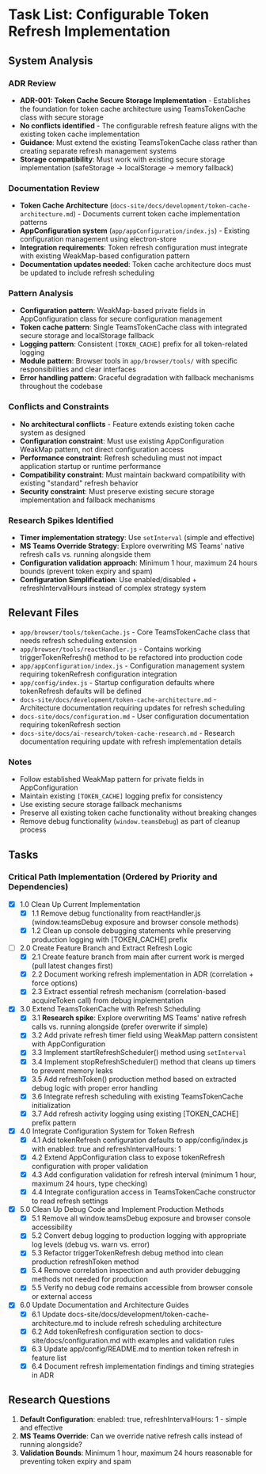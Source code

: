 # Task List: Configurable Token Refresh Implementation

<!-- toc -->

## System Analysis

### ADR Review

- **ADR-001: Token Cache Secure Storage Implementation** - Establishes the foundation for token cache architecture using TeamsTokenCache class with secure storage
- **No conflicts identified** - The configurable refresh feature aligns with the existing token cache implementation
- **Guidance**: Must extend the existing TeamsTokenCache class rather than creating separate refresh management systems
- **Storage compatibility**: Must work with existing secure storage implementation (safeStorage → localStorage → memory fallback)

### Documentation Review

- **Token Cache Architecture** (`docs-site/docs/development/token-cache-architecture.md`) - Documents current token cache implementation patterns
- **AppConfiguration system** (`app/appConfiguration/index.js`) - Existing configuration management using electron-store
- **Integration requirements**: Token refresh configuration must integrate with existing WeakMap-based configuration pattern
- **Documentation updates needed**: Token cache architecture docs must be updated to include refresh scheduling

### Pattern Analysis

- **Configuration pattern**: WeakMap-based private fields in AppConfiguration class for secure configuration management
- **Token cache pattern**: Single TeamsTokenCache class with integrated secure storage and localStorage fallback
- **Logging pattern**: Consistent `[TOKEN_CACHE]` prefix for all token-related logging
- **Module pattern**: Browser tools in `app/browser/tools/` with specific responsibilities and clear interfaces
- **Error handling pattern**: Graceful degradation with fallback mechanisms throughout the codebase

### Conflicts and Constraints

- **No architectural conflicts** - Feature extends existing token cache system as designed
- **Configuration constraint**: Must use existing AppConfiguration WeakMap pattern, not direct configuration access
- **Performance constraint**: Refresh scheduling must not impact application startup or runtime performance
- **Compatibility constraint**: Must maintain backward compatibility with existing "standard" refresh behavior
- **Security constraint**: Must preserve existing secure storage implementation and fallback mechanisms

### Research Spikes Identified

- **Timer implementation strategy**: Use `setInterval` (simple and effective)
- **MS Teams Override Strategy**: Explore overwriting MS Teams' native refresh calls vs. running alongside them
- **Configuration validation approach**: Minimum 1 hour, maximum 24 hours bounds (prevent token expiry and spam)
- **Configuration Simplification**: Use enabled/disabled + refreshIntervalHours instead of complex strategy system

## Relevant Files

- `app/browser/tools/tokenCache.js` - Core TeamsTokenCache class that needs refresh scheduling extension
- `app/browser/tools/reactHandler.js` - Contains working triggerTokenRefresh() method to be refactored into production code
- `app/appConfiguration/index.js` - Configuration management system requiring tokenRefresh configuration integration
- `app/config/index.js` - Startup configuration defaults where tokenRefresh defaults will be defined
- `docs-site/docs/development/token-cache-architecture.md` - Architecture documentation requiring updates for refresh scheduling
- `docs-site/docs/configuration.md` - User configuration documentation requiring tokenRefresh section
- `docs-site/docs/ai-research/token-cache-research.md` - Research documentation requiring update with refresh implementation details

### Notes

- Follow established WeakMap pattern for private fields in AppConfiguration
- Maintain existing `[TOKEN_CACHE]` logging prefix for consistency
- Use existing secure storage fallback mechanisms
- Preserve all existing token cache functionality without breaking changes
- Remove debug functionality (`window.teamsDebug`) as part of cleanup process

## Tasks

### Critical Path Implementation (Ordered by Priority and Dependencies)

- [x] 1.0 Clean Up Current Implementation
  - [x] 1.1 Remove debug functionality from reactHandler.js (window.teamsDebug exposure and browser console methods)  
  - [x] 1.2 Clean up console debugging statements while preserving production logging with [TOKEN_CACHE] prefix

- [ ] 2.0 Create Feature Branch and Extract Refresh Logic
  - [x] 2.1 Create feature branch from main after current work is merged (pull latest changes first)
  - [x] 2.2 Document working refresh implementation in ADR (correlation + force options)
  - [x] 2.3 Extract essential refresh mechanism (correlation-based acquireToken call) from debug implementation

- [x] 3.0 Extend TeamsTokenCache with Refresh Scheduling  
  - [x] 3.1 **Research spike**: Explore overwriting MS Teams' native refresh calls vs. running alongside (prefer overwrite if simple)
  - [x] 3.2 Add private refresh timer field using WeakMap pattern consistent with AppConfiguration
  - [x] 3.3 Implement startRefreshScheduler() method using `setInterval`
  - [x] 3.4 Implement stopRefreshScheduler() method that cleans up timers to prevent memory leaks
  - [x] 3.5 Add refreshToken() production method based on extracted debug logic with proper error handling
  - [x] 3.6 Integrate refresh scheduling with existing TeamsTokenCache initialization
  - [x] 3.7 Add refresh activity logging using existing [TOKEN_CACHE] prefix pattern

- [x] 4.0 Integrate Configuration System for Token Refresh
  - [x] 4.1 Add tokenRefresh configuration defaults to app/config/index.js with enabled: true and refreshIntervalHours: 1
  - [x] 4.2 Extend AppConfiguration class to expose tokenRefresh configuration with proper validation
  - [x] 4.3 Add configuration validation for refresh interval (minimum 1 hour, maximum 24 hours, type checking) 
  - [x] 4.4 Integrate configuration access in TeamsTokenCache constructor to read refresh settings

- [x] 5.0 Clean Up Debug Code and Implement Production Methods
  - [x] 5.1 Remove all window.teamsDebug exposure and browser console accessibility
  - [x] 5.2 Convert debug logging to production logging with appropriate log levels (debug vs. warn vs. error)
  - [x] 5.3 Refactor triggerTokenRefresh debug method into clean production refreshToken method
  - [x] 5.4 Remove correlation inspection and auth provider debugging methods not needed for production
  - [x] 5.5 Verify no debug code remains accessible from browser console or external access

- [x] 6.0 Update Documentation and Architecture Guides
  - [x] 6.1 Update docs-site/docs/development/token-cache-architecture.md to include refresh scheduling architecture
  - [x] 6.2 Add tokenRefresh configuration section to docs-site/docs/configuration.md with examples and validation rules
  - [x] 6.3 Update app/config/README.md to mention token refresh in feature list
  - [x] 6.4 Document refresh implementation findings and timing strategies in ADR

## Research Questions

1. **Default Configuration**: enabled: true, refreshIntervalHours: 1 - simple and effective
2. **MS Teams Override**: Can we override native refresh calls instead of running alongside?
3. **Validation Bounds**: Minimum 1 hour, maximum 24 hours reasonable for preventing token expiry and spam